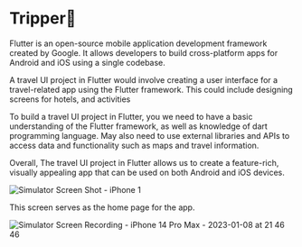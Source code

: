 # Tripper🚀

Flutter is an open-source mobile application development framework created by Google. It allows developers to build cross-platform apps for Android and iOS using a single codebase.

A travel UI project in Flutter would involve creating a user interface for a travel-related app using the Flutter framework. This could include designing screens for hotels, and activities

To build a travel UI project in Flutter, you we need to have a basic understanding of the Flutter framework, as well as knowledge of dart programming language. May also need to use external libraries and APIs to access data and functionality such as maps and travel information.

Overall, The travel UI project in Flutter allows us to create a feature-rich, visually appealing app that can be used on both Android and iOS devices.


![Simulator Screen Shot - iPhone 1](https://user-images.githubusercontent.com/97752627/211207190-05a18d8e-3a0f-4229-ab44-1cced5b56a37.png)

This screen serves as the home page for the app.

![Simulator Screen Recording - iPhone 14 Pro Max - 2023-01-08 at 21 46 46](https://user-images.githubusercontent.com/97752627/211207439-e7887738-799d-4df2-8920-4a4c25c8bf50.gif)
